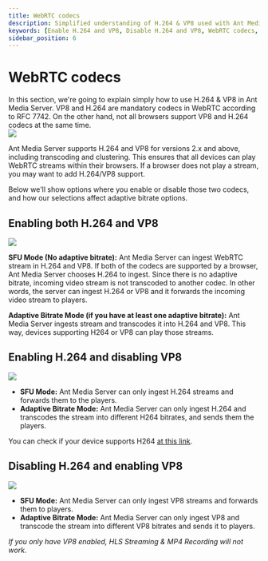 ```yaml
---
title: WebRTC codecs 
description: Simplified understanding of H.264 & VP8 used with Ant Media Server. This guide also explains how to enable or disable H.264 and VP8.
keywords: [Enable H.264 and VP8, Disable H.264 and VP8, WebRTC codecs, Ant Media Server Documentation, Ant Media Server Tutorials]
sidebar_position: 6
---
```


# WebRTC codecs

In this section, we're going to explain simply how to use H.264 & VP8 in Ant Media Server. VP8 and H.264 are mandatory codecs in WebRTC according to RFC 7742. On the other hand, not all browsers support VP8 and H.264 codecs at the same time.  
![](@site/static/img/image-1645442735337.png)

Ant Media Server supports H.264 and VP8 for versions 2.x and above, including transcoding and clustering. This ensures that all devices can play WebRTC streams within their browsers. If a browser does not play a stream, you may want to add H.264/VP8 support.

Below we'll show options where you enable or disable those two codecs, and how our selections affect adaptive bitrate options.

Enabling both H.264 and VP8
---------------------------

![](@site/static/img/image-1645442770087.png)

**SFU Mode (No adaptive bitrate):** Ant Media Server can ingest WebRTC stream in H.264 and VP8. If both of the codecs are supported by a browser, Ant Media Server chooses H.264 to ingest. Since there is no adaptive bitrate, incoming video stream is not transcoded to another codec. In other words, the server can ingest H.264 or VP8 and it forwards the incoming video stream to players.

**Adaptive Bitrate Mode (if you have at least one adaptive bitrate):** Ant Media Server ingests stream and transcodes it into H.264 and VP8. This way, devices supporting H264 or VP8 can play those streams.

Enabling H.264 and disabling VP8
--------------------------------

![](@site/static/img/image-1645442842621.png)

*   **SFU Mode:** Ant Media Server can only ingest H.264 streams and forwards them to the players.
*   **Adaptive Bitrate Mode:** Ant Media Server can only ingest H.264 and transcodes the stream into different H264 bitrates, and sends them the players.

You can check if your device supports H264 [at this link](https://mozilla.github.io/webrtc-landing/pc_test_no_h264.html).

Disabling H.264 and enabling VP8
--------------------------------

![](@site/static/img/image-1645442879397.png)

*   **SFU Mode:** Ant Media Server can only ingest VP8 streams and forwards them to players.
*   **Adaptive Bitrate Mode:** Ant Media Server can only ingest VP8 and transcode the stream into different VP8 bitrates and sends it to players.

_If you only have VP8 enabled, HLS Streaming & MP4 Recording will not work._